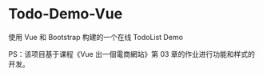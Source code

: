 # Todo-Demo-Vue
使用 Vue 和 Bootstrap 构建的一个在线 TodoList Demo

PS：该项目基于课程《Vue 出一個電商網站》第 03 章的作业进行功能和样式的开发。